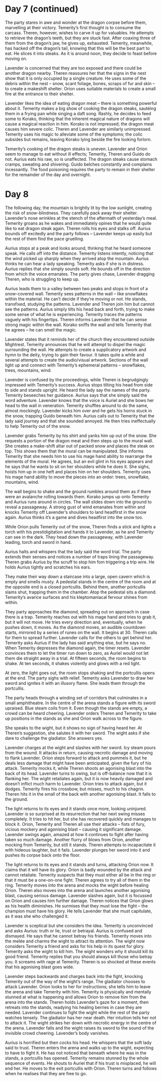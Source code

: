 # Day 7 (continued)

The party stares in awe and wonder at the dragon corpse before them, marvelling at their victory. Temerity’s first thought is to consume the carcass. Theren, however, wishes to carve it up for valuables. He attempts to retrieve the dragon’s teeth, but they are stuck fast. After coaxing three of them from the dragon’s jaw, he gives up, exhausted. Temerity, meanwhile, has hacked off the dragon’s tail, knowing that this will be the best part to eat. He slices it into steaks. As it is around noon, they decide to feast before moving on.

Lavender is concerned that they are too exposed and there could be another dragon nearby. Theren reassures her that the signs in the nest show that it is only occupied by a single creature. He uses some of the debris within the nest – snow, scant foliage, bones, scraps of fur and skin – to create a makeshift shelter. Orion uses suitable materials to create a small fire at the entrance to their shelter.

Lavender likes the idea of eating dragon meat – there is something powerful about it. Temerity makes a big show of cooking the dragon steaks, sautéing them in a frying pan while singing a daft song. Rashly, he decides to feed some to Korako, thinking that the inherent magical nature of dragons will cause a magical reaction in him. Korako is not impressed; the dragon meat causes him severe colic. Theren and Lavender are similarly unimpressed. Temerity uses his magic to alleviate some of the symptoms; the colic subsides but remains, leaving Korako lying beside the fire looking forlorn.

Temerity’s cooking of the dragon steaks is uneven. Lavender and Orion seem to manage to eat without ill effects; Temerity, Theren and Guido do not. Aurius eats his raw, so is unaffected. The dragon steaks cause stomach cramps, sweating and shivering. Guido belches constantly and complains incessantly. The food poisoning requires the party to remain in their shelter for the remainder of the day and overnight.

# Day 8

The following day, the mountain is brightly lit by the low sunlight, creating the risk of snow-blindness. They carefully pack away their shelter. Lavender’s nose wrinkles at the stench of the aftermath of yesterday’s meal. Temerity groans as he wakes and immediately opines that he would quite like to eat dragon steak again. Theren rolls his eyes and stalks off. Aurius bounds off excitedly and the party follows – Lavender keeps up easily but the rest of them find the pace gruelling.

Aurius stops at a peak and looks around, thinking that he heard someone speak. He calls off into the distance. Temerity listens intently, noticing that the wind picked up sharply when they arrived atop the mountain. Aurius thinks he can hear a lady speaking. Temerity asks if she is in distress. Aurius replies that she simply sounds soft. He bounds off in the direction from which the voice emanates. The party gives chase, Lavender dragging Theren, who is struggling to keep up.

Aurius leads them to a valley between two peaks and stops in front of a snow-covered wall. Temerity sees patterns in the wall – like snowflakes within the material. He can’t decide if they’re moving or not. He stands, transfixed, studying the patterns. Lavender and Theren join him but cannot see the patterns. Aurius simply tilts his head back and forth, trying to make some sense of what he is experiencing. Temerity traces the patterns vaguely with his fingertips. Theren informs Lavender that he can sense strong magic within the wall. Korako sniffs the wall and tells Temerity that he agrees – he can smell the magic.

Lavender states that it reminds her of the church they encountered outside Mightrest. Temerity announces that he will attempt to dispel the magic surrounding the wall. He attempts to create a supplicatory artwork and hymn to the deity, trying to gain their favour. It takes quite a while and several attempts to create the audio/visual artwork. Sections of the wall light up and connect with Temerity’s ephemeral patterns – snowflakes, trees, mountains, wind.

Lavender is confused by the proceedings, while Theren is begrudgingly impressed with Temerity’s success. Aurius stops tilting his head from side to side and stands upright. He heard the lady say the names of the party. Temerity beseeches her guidance. Aurius says that she simply said the word adventure. Lavender knows that the voice is Auriel and she bows her head to the wall in veneration. Temerity shuffles around to do the same, almost mockingly. Lavender kicks him over and he gets his horns stuck in the snow, trapping Guido beneath him. Aurius calls out to Temerity that the lady said journey and that she sounded annoyed. He then tries ineffectually to help Temerity out of the snow.

Lavender grabs Temerity by his shirt and yanks him up out of the snow. She requests a portion of the dragon meat and then steps up to the mural wall. She creates a make-shift altar out of packed snow and places the steak on top. This shows them that the mural can be manipulated. She informs Temerity that she needs him to use his mage hand ability to rearrange the elements of the mural. He agrees, but an evil glint in his eyes appears and he says that he wants to sit on her shoulders while he does it. She sighs, hoists him up in one heft and places him on her shoulders. Temerity uses his mage hand ability to move the pieces into an order: trees, snowflake, mountains, wind.

The wall begins to shake and the ground rumbles around them as if there were an avalanche rolling towards them. Korako jumps up onto Temerity and Aurius runs around in circles. The wall slides down into the ground to reveal a passageway. A strong gust of wind emanates from within and knocks Temerity off Lavender’s shoulders to land headfirst in the snow again. Aurius thinks it’s a game and dives headfirst into the snow too.

While Orion pulls Temerity out of the snow, Theren finds a stick and lights a torch with his prestidigitation and hands it to Lavender, as he and Temerity can see in the dark. They head down the passageway, with Lavender leading, torch and sword in hand.

Aurius halts and whispers that the lady said the word trial. The party extends their senses and notices a number of traps lining the passageway. Theren grabs Aurius by the scruff to stop him fom triggering a trip wire. He holds Aurius tightly and scratches his ears.

They make their way down a staircase into a large, open cavern which is empty and smells musty. A pedestal stands in the centre of the room and at the opposite end is a closed portcullis. Behind them, another portcullis slams shut, trapping them in the chamber. Atop the pedestal sits a diamond. Temerity’s avarice surfaces and his kleptomaniacal fervour shines from within.

They party approaches the diamond, spreading out on approach in case there is a trap. Temerity reaches out with his mage hand and tries to grab it, but it will not move. He tries every direction and, eventually, when he pushes down, it moves. As the diamond moves, an audible countdown starts, mirrored by a series of runes on the wall. It begins at 30. Theren calls for them to spread further. Lavender calls for the others to get behind her. Temerity asks Aurius if the lady has said anything else, but he says no. When Temerity depresses the diamond again, the timer resets. Lavender convinces them to let the timer run down to zero, as Auriel would not let them die straight away in a trial. At fifteen seconds, the room begins to shake. At ten seconds, it shakes violently and glows with a red light.

At zero, the light goes out, the room stops shaking and the portcullis opens at the end. The party sighs with relief. Temerity asks Lavender to draw her sword and ignites it with an illusory flame. She leads them through the portcullis.

The party heads through a winding set of corridors that culminates in a small amphitheatre. In the centre of the arena stands a figure with its sword upraised. Blue steam coils from it. Even though the stands are empty, a crowd can be heard cheering. Lavender orders Theren and Temerity to take up positions in the stands as she and Orion walk across to the figure.

She speaks to the wight, but it shows no sign of having heard her. At Theren’s suggestion, she salutes it with her sword. The wight asks if she dare to challenge the gladiator. She answers yes.

Lavender charges at the wight and slashes with her sword. Icy steam pours from the wound. It attacks in return, causing necrotic damage and moving to flank Lavender. Orion steps forward to attack and pummels it, but he deals less damage that might have been anticipated, given the fury of his attack. Temerity mocks it, while Theren shoots an agonising blast into the back of its head. Lavender turns to swing, but is off-balance now that it is flanking her. The wight retaliates again, but it is now heavily damaged and doesn’t inflict much harm to Lavender. Orion tries to attack again, but it dodges. Temerity fires his crossbow, but misses, much to his chagrin. Theren hits it in the small of the back with another agonising blast. It falls to the ground.

The light returns to its eyes and it stands once more, looking uninjured. Lavender is so surprised at its resurrection that her next swing misses completely. It tries to hit her, but she has recovered quickly and manages to block it. Orion, Temerity and Theren all use their attacks – fists of fury, vicious mockery and agonising blast – causing it significant damage. Lavender swings again, amazed at how it continues to fight after having taken so much damage. Another flurry of blows from Orion, another mocking from Temerity, but still it stands. Theren attempts to incapacitate it with hideous laughter, but it fails. Lavender plunges her sword into it and pushes its corpse back onto the floor.

The light returns to its eyes and it stands and turns, attacking Orion now. It claims that it will have its glory. Orion is badly wounded by the attack and cannot retaliate. Temerity suspects that they must either all be in the ring or that it must be a one-on-one fight. Theren agrees to try all of them in the ring. Temerity moves into the arena and mocks the wight before healing Orion. Theren also moves into the arena and launches another agonising blast, causing serious damage. Lavender slashes again, but it is focussed on Orion and causes him further damage. Theren notices that Orion glows as his health diminishes. He surmises that they must lose the fight – the champion must have his glory. He tells Lavender that she must capitulate, as it was she who challenged it.

Lavender is sceptical but she considers the idea. Temerity is unconvinced and asks Aurius: truth or lie, trust or betrayal. Aurius is confused and dismayed. He says that he cannot betray his friends. Temerity moves into the melée and charms the wight to attract its attention. The wight now considers Temerity a friend and asks for his help in its quest for glory. Temerity asks the wight to kill him. The wight wonders why it should kill its good friend. Temerity replies that you should always kill those who betray you. It screams with rage at Temerity. Theren is so shocked at these events that his agonising blast goes wide.

Lavender steps backwards and charges back into the fight, knocking Temerity out of the way of the wight’s range. The gladiator chooses to attack Lavender. Orion looks to her for instructions; she tells him to leave the arena and take Temerity with him. Temerity is physically and mentally stunned at what is happening and allows Orion to remove him from the arena into the stands. Theren holds Lavender’s gaze for a moment, then retreats into the stands, readying his healing berries in case they are needed. Lavender continues to fight the wight while the rest of the party watches tensely. The gladiator has her near death. Her intuition tells her not to attack it. The wight strikes her down with necrotic energy in the centre of the arena. Lavender falls and the wight raises its sword to the sound of the invisible crowd cheering. Lavender’s body vanishes.

Aurius is horrified but then cocks his head. He whispers that the soft lady said to trust. Theren enters the arena and walks up to the wight, expecting to have to fight it. He has not noticed that beneath where he was in the stands, a portcullis has opened. Temerity remains stunned by the whole sequence of events. He shouts to Auriel that if his trust is misplaced, he will end her. He moves to the exit portcullis with Orion. Theren turns and follows when he realises that they are free to go.